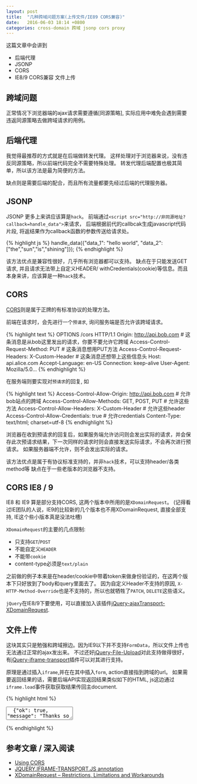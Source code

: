 ```yaml
---
layout: post
title:  "几种跨域问题方案(上传文件/IE89 CORS兼容)"
date:   2016-06-03 18:14 +0800
categories: cross-domain 跨域 jsonp cors proxy
---
```


这篇文章中会讲到

* 后端代理
* JSONP
* CORS
* IE8/9 CORS兼容 文件上传


## 跨域问题

正常情况下浏览器端的ajax请求需要遵循[同源策略], 实际应用中难免会遇到需要违返同源策略去做跨域请求的用例。



## 后端代理

我觉得最推荐的方式就是在后端做转发代理。
这样处理对于浏览器来说，没有违反同源策略，所以前端代码完全不需要特殊处理。
转发代理后端配置也极其简单，所以该方法是最为简便的方法。

缺点则是需要后端的配合，而且所有流量都要先经过后端的代理服务器。


## JSONP
JSONP 更多上来讲应该算是`hack`。
前端通过`<script src="http://非同源地址?callback=handle_data">`来请求，
后端根据前代的callbcak生成javascript代码片段, 将返结果作为callback函数的参数传送给请求处。

{% highlight js %}
handle_data({"data_1": "hello world", "data_2": ["the","sun","is","shining"]});
{% endhighlight %}

该方法优点是兼容性很好，几乎所有浏览器都可以支持。
缺点在于只能发送GET请求, 并且请求无法带上自定义HEADER/ withCredentials(cookie)等信息。而且本身来讲，应该算是一种`hack`技术。


## CORS

[CORS]则是属于正牌的有标准协议的处理方法。

前端在请求时，会先进行一个`预请求`, 询问服务端是否允许该跨域请求。

{% highlight text %}
OPTIONS /cors HTTP/1.1
Origin: http://api.bob.com   # 这条消息是从bob这里发出的请求，你要不要允许它跨域
Access-Control-Request-Method: PUT  # 这条消息想用PUT方法
Access-Control-Request-Headers: X-Custom-Header  # 这条消息还想带上这些信息头
Host: api.alice.com
Accept-Language: en-US
Connection: keep-alive
User-Agent: Mozilla/5.0...
{% endhighlight %}

在服务端则要实现对`预请求`的回复, 如

{% highlight text %}
Access-Control-Allow-Origin: http://api.bob.com # 允许bob站点的跨域
Access-Control-Allow-Methods: GET, POST, PUT  # 允许这些方法
Access-Control-Allow-Headers: X-Custom-Header  # 允许这些header
Access-Control-Allow-Credentials: true # 允许credentials
Content-Type: text/html; charset=utf-8
{% endhighlight %}

浏览器在收到预请求的回复后，如果服务端允许访问则会发出实际的请求，并会保存此次预请求结果，下一次同样的请求时则会直接发送实际请求，不会再次进行预请求。
如果服务器端不允许，则不会发出实际的请求。


该方法优点是属于有协议标准支持的，并非`hack`技术，可以支持header/各类method等
缺点在于一些老版本的浏览器不支持。


## CORS IE8 / 9

IE8 和 IE9 算是部分支持CORS, 这两个版本中所用的是`XDomainRequest`。
(记得看过IE团队的人说，IE9的比较新的几个版本也不用XDomainRequest, 直接全部支持, IE这个些小版本真是没法吐槽)

`XDomainRequest`的主要的几点限制:
* 只支持`GET`/`POST`
* 不能自定义`HEADER`
* 不能带`cookie`
* content-type必须是`text/plain`


之前做的例子本来是在header/cookie中带着token来做身份验证的，在这两个版本下只好放到了body和query里面去了。
因为自定义Header不支持的原因, `X-HTTP-Method-Override`也是不支持的，所以也就牺牲了`PATCH`, `DELETE`这些语义。

`jQuery`在IE8/9下要使用，可以直接加入该插件[jQuery-ajaxTransport-XDomainRequest].


## 文件上传

这块其实只是勉强和跨域擦边。因为IE9以下并不支持`FormData`，所以文件上传也无法通过正常的ajax发出来。 
不过还好[jQuery-File-Upload]对此支持做得很好，有[jQuery-iframe-transport]插件可以对其进行支持。

原理是通过插入`iframe`,并在在其中插入`form`, action直接指到跨域的url。
如果需要返回结果的话，需要后端API实现返回结果类似如下的HTML, js这边通过`iframe.load`事件获取获取结果传回主document.

{% highlight html %}
<textarea data-type="application/json">
  {"ok": true, "message": "Thanks so much"}
</textarea>
{% endhighlight %}


## 参考文章 / 深入阅读

* [Using CORS]
* [JQUERY.IFRAME-TRANSPORT.JS annotation]
* [XDomainRequest – Restrictions, Limitations and Workarounds] 




[Using CORS]: http://www.html5rocks.com/en/tutorials/cors/
[CORS]: http://www.html5rocks.com/en/tutorials/cors/
[XDomainRequest – Restrictions, Limitations and Workarounds]: https://blogs.msdn.microsoft.com/ieinternals/2010/05/13/xdomainrequest-restrictions-limitations-and-workarounds/
[jQuery-ajaxTransport-XDomainRequest]: https://github.com/MoonScript/jQuery-ajaxTransport-XDomainRequest
[jQuery-File-Upload]: https://github.com/blueimp/jQuery-File-Upload
[jQuery-iframe-transport]: https://github.com/cmlenz/jquery-iframe-transport
[JQUERY.IFRAME-TRANSPORT.JS annotation]: https://cmlenz.github.io/jquery-iframe-transport/

